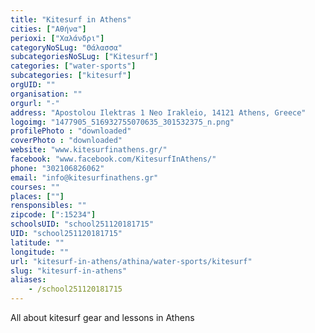 ```yaml
---
title: "Kitesurf in Athens"
cities: ["Αθήνα"]
perioxi: ["Χαλάνδρι"]
categoryNoSLug: "Θάλασσα"
subcategoriesNoSLug: ["Kitesurf"]
categories: ["water-sports"]
subcategories: ["kitesurf"]
orgUID: ""
organisation: ""
orgurl: "-"
address: "Apostolou Ilektras 1 Neo Irakleio, 14121 Athens, Greece"
logoimg: "1477905_516932755070635_301532375_n.png"
profilePhoto : "downloaded"
coverPhoto : "downloaded"
website: "www.kitesurfinathens.gr/"
facebook: "www.facebook.com/KitesurfInAthens/"
phone: "302106826062"
email: "info@kitesurfinathens.gr"
courses: ""
places: [""]
rensponsibles: ""
zipcode: [":15234"]
schoolsUID: "school251120181715"
UID: "school251120181715"
latitude: ""
longitude: ""
url: "kitesurf-in-athens/athina/water-sports/kitesurf"
slug: "kitesurf-in-athens"
aliases:
    - /school251120181715
---
```



All about kitesurf gear and lessons in Athens

